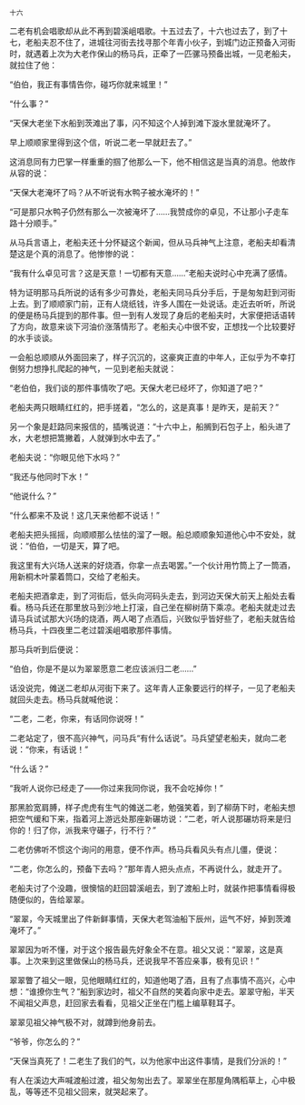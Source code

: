     十六 

   二老有机会唱歌却从此不再到碧溪岨唱歌。十五过去了，十六也过去了，到了十七，老船夫忍不住了，进城往河街去找寻那个年青小伙子，到城门边正预备入河街时，就遇着上次为大老作保山的杨马兵，正牵了一匹骡马预备出城，一见老船夫，就拉住了他：

   “伯伯，我正有事情告你，碰巧你就来城里！”

   “什么事？”

   “天保大老坐下水船到茨滩出了事，闪不知这个人掉到滩下漩水里就淹坏了。

   早上顺顺家里得到这个信，听说二老一早就赶去了。”

   这消息同有力巴掌一样重重的掴了他那么一下，他不相信这是当真的消息。他故作从容的说：

   “天保大老淹坏了吗？从不听说有水鸭子被水淹坏的！”

   “可是那只水鸭子仍然有那么一次被淹坏了……我赞成你的卓见，不让那小子走车路十分顺手。”

   从马兵言语上，老船夫还十分怀疑这个新闻，但从马兵神气上注意，老船夫却看清楚这是个真的消息了。他惨惨的说：

   “我有什么卓见可言？这是天意！一切都有天意……”老船夫说时心中充满了感情。

   特为证明那马兵所说的话有多少可靠处，老船夫同马兵分手后，于是匆匆赶到河街上去。到了顺顺家门前，正有人烧纸钱，许多人围在一处说话。走近去听听，所说的便是杨马兵提到的那件事。但一到有人发现了身后的老船夫时，大家便把话语转了方向，故意来谈下河油价涨落情形了。老船夫心中很不安，正想找一个比较要好的水手谈谈。

   一会船总顺顺从外面回来了，样子沉沉的，这豪爽正直的中年人，正似乎为不幸打倒努力想挣扎爬起的神气，一见到老船夫就说：

   “老伯伯，我们谈的那件事情吹了吧。天保大老已经坏了，你知道了吧？”

   老船夫两只眼睛红红的，把手搓着，“怎么的，这是真事！是昨天，是前天？”

   另一个象是赶路同来报信的，插嘴说道：“十六中上，船搁到石包子上，船头进了水，大老想把篙撇着，人就弹到水中去了。”

   老船夫说：“你眼见他下水吗？”

   “我还与他同时下水！”

   “他说什么？”

   “什么都来不及说！这几天来他都不说话！”

   老船夫把头摇摇，向顺顺那么怯怯的溜了一眼。船总顺顺象知道他心中不安处，就说：“伯伯，一切是天，算了吧。

   我这里有大兴场人送来的好烧酒，你拿一点去喝罢。”一个伙计用竹筒上了一筒酒，用新桐木叶蒙着筒口，交给了老船夫。

   老船夫把酒拿走，到了河街后，低头向河码头走去，到河边天保大前天上船处去看看。杨马兵还在那里放马到沙地上打滚，自己坐在柳树荫下乘凉。老船夫就走过去请马兵试试那大兴场的烧酒，两人喝了点酒后，兴致似乎皆好些了，老船夫就告给杨马兵，十四夜里二老过碧溪岨唱歌那件事情。

   那马兵听到后便说：

   “伯伯，你是不是以为翠翠愿意二老应该派归二老……”

   话没说完，傩送二老却从河街下来了。这年青人正象要远行的样子，一见了老船夫就回头走去。杨马兵就喊他说：

   “二老，二老，你来，有话同你说呀！”

   二老站定了，很不高兴神气，问马兵“有什么话说”。马兵望望老船夫，就向二老说：“你来，有话说！”

   “什么话？”

   “我听人说你已经走了——你过来我同你说，我不会吃掉你！”

   那黑脸宽肩膊，样子虎虎有生气的傩送二老，勉强笑着，到了柳荫下时，老船夫想把空气缓和下来，指着河上游远处那座新碾坊说：“二老，听人说那碾坊将来是归你的！归了你，派我来守碾子，行不行？”

   二老仿佛听不惯这个询问的用意，便不作声。杨马兵看风头有点儿僵，便说：

   “二老，你怎么的，预备下去吗？”那年青人把头点点，不再说什么，就走开了。

   老船夫讨了个没趣，很懊恼的赶回碧溪岨去，到了渡船上时，就装作把事情看得极随便似的，告给翠翠。

   “翠翠，今天城里出了件新鲜事情，天保大老驾油船下辰州，运气不好，掉到茨滩淹坏了。”

   翠翠因为听不懂，对于这个报告最先好象全不在意。祖父又说：“翠翠，这是真事。上次来到这里做保山的杨马兵，还说我早不答应亲事，极有见识！”

   翠翠瞥了祖父一眼，见他眼睛红红的，知道他喝了酒，且有了点事情不高兴，心中想：“谁撩你生气？”船到家边时，祖父不自然的笑着向家中走去。翠翠守船，半天不闻祖父声息，赶回家去看看，见祖父正坐在门槛上编草鞋耳子。

   翠翠见祖父神气极不对，就蹲到他身前去。

   “爷爷，你怎么的？”

   “天保当真死了！二老生了我们的气，以为他家中出这件事情，是我们分派的！”

   有人在溪边大声喊渡船过渡，祖父匆匆出去了。翠翠坐在那屋角隅稻草上，心中极乱，等等还不见祖父回来，就哭起来了。

